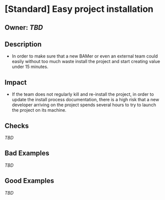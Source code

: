 # \[Standard\] Easy project installation

## Owner: _TBD_

## Description

* In order to make sure that a new BAMer or even an external team could easily without too much waste install the project and start creating value under 15 minutes.

## Impact

* If the team does not regularly kill and re-install the project, in order to update the install process documentation, there is a high risk that a new developer arriving on the project spends several hours to try to launch the project on its machine.

## Checks

_TBD_

## Bad Examples

_TBD_

## Good Examples

_TBD_


